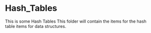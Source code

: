 # Hash_Tables
This is some Hash Tables
This folder will contain the items for the hash table items for data structures.
